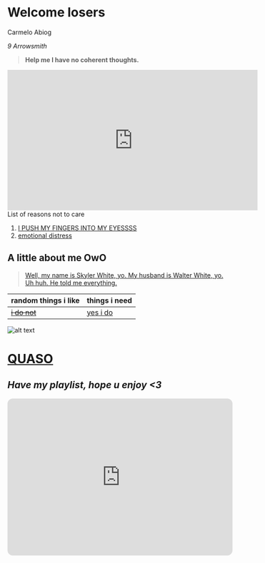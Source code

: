 # **Welcome losers**
Carmelo Abiog

*9 Arrowsmith*

> **Help me I have no coherent thoughts.** 

<iframe width="560" height="315" src="https://www.youtube.com/embed/dFlDRhvM4L0" title="YouTube video player" frameborder="0" allow="accelerometer; autoplay; clipboard-write; encrypted-media; gyroscope; picture-in-picture; web-share" allowfullscreen></iframe>
List of reasons not to care

1. [I PUSH MY FINGERS INTO MY EYESSSS](https://youtu.be/6fVE8kSM43I0)
2. [emotional distress](https://www.youtube.com/watch?v=FvOpPeKSf_4)

## A little about me OwO

> [Well, my name is Skyler White, yo.
My husband is Walter White, yo.
Uh huh.
He told me everything.](https://youtu.be/9PGyaaxxvJg)


| random things i like | things i need |
| ----------- | ----------- |
| [~~i do not~~](https://www.youtube.com/watch?v=OFeb1LK1vhM) | [yes i do](https://www.youtube.com/watch?v=Sk0QCtUbyDk)



![alt text](https://scontent.fwnp1-1.fna.fbcdn.net/v/t1.15752-9/322127793_2005838269611465_6539688870192246349_n.jpg?stp=dst-jpg_p403x403&_nc_cat=102&ccb=1-7&_nc_sid=aee45a&_nc_eui2=AeEedHib94fnGC3bnnU_4U9taUVfYsIDRuhpRV9iwgNG6IdpItnKDmYNp5C6oal0MOPlgFw5sElQEXiN08njTWI0&_nc_ohc=QmGidatjplYAX_kMr1w&_nc_ht=scontent.fwnp1-1.fna&oh=03_AdTbzY-7QSbZQRsX5IhSKM0lx53Y1mZq0TelGKK16hlphw&oe=63E8AC20)


# [QUASO](https://youtu.be/UbEBhC9tvs0)

## *Have my playlist, hope u enjoy <3*
<iframe style="border-radius:12px" src="https://open.spotify.com/embed/playlist/7MNGhvbeeuL4kwAC1dMHZf?utm_source=generator" width="100%" height="352" frameBorder="0" allowfullscreen="" allow="autoplay; clipboard-write; encrypted-media; fullscreen; picture-in-picture" loading="lazy"></iframe>
